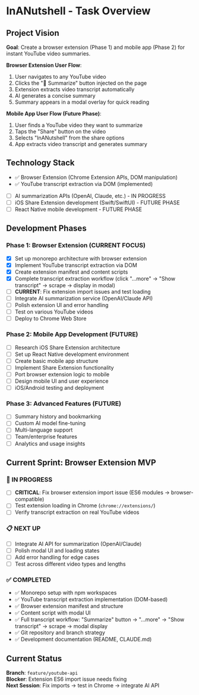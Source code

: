 # InANutshell - Task Overview

## Project Vision
**Goal**: Create a browser extension (Phase 1) and mobile app (Phase 2) for instant YouTube video summaries.

**Browser Extension User Flow**: 
1. User navigates to any YouTube video
2. Clicks the "🥜 Summarize" button injected on the page
3. Extension extracts video transcript automatically
4. AI generates a concise summary
5. Summary appears in a modal overlay for quick reading

**Mobile App User Flow (Future Phase)**: 
1. User finds a YouTube video they want to summarize
2. Taps the "Share" button on the video
3. Selects "InANutshell" from the share options
4. App extracts video transcript and generates summary

## Technology Stack
- ✅ Browser Extension (Chrome Extension APIs, DOM manipulation)
- ✅ YouTube transcript extraction via DOM (implemented)
- [ ] AI summarization APIs (OpenAI, Claude, etc.) - IN PROGRESS
- [ ] iOS Share Extension development (Swift/SwiftUI) - FUTURE PHASE
- [ ] React Native mobile development - FUTURE PHASE

## Development Phases

### Phase 1: Browser Extension (CURRENT FOCUS)
- [x] Set up monorepo architecture with browser extension
- [x] Implement YouTube transcript extraction via DOM
- [x] Create extension manifest and content scripts
- [x] Complete transcript extraction workflow (click "...more" → "Show transcript" → scrape → display in modal)
- [ ] **CURRENT**: Fix extension import issues and test loading
- [ ] Integrate AI summarization service (OpenAI/Claude API)
- [ ] Polish extension UI and error handling
- [ ] Test on various YouTube videos
- [ ] Deploy to Chrome Web Store

### Phase 2: Mobile App Development (FUTURE)
- [ ] Research iOS Share Extension architecture
- [ ] Set up React Native development environment
- [ ] Create basic mobile app structure
- [ ] Implement Share Extension functionality
- [ ] Port browser extension logic to mobile
- [ ] Design mobile UI and user experience
- [ ] iOS/Android testing and deployment

### Phase 3: Advanced Features (FUTURE)
- [ ] Summary history and bookmarking
- [ ] Custom AI model fine-tuning
- [ ] Multi-language support
- [ ] Team/enterprise features
- [ ] Analytics and usage insights

## Current Sprint: Browser Extension MVP

### 🚧 IN PROGRESS
- [ ] **CRITICAL**: Fix browser extension import issue (ES6 modules → browser-compatible)
- [ ] Test extension loading in Chrome (`chrome://extensions/`)
- [ ] Verify transcript extraction on real YouTube videos

### 📋 NEXT UP
- [ ] Integrate AI API for summarization (OpenAI/Claude)
- [ ] Polish modal UI and loading states
- [ ] Add error handling for edge cases
- [ ] Test across different video types and lengths

### ✅ COMPLETED
- ✅ Monorepo setup with npm workspaces
- ✅ YouTube transcript extraction implementation (DOM-based)
- ✅ Browser extension manifest and structure
- ✅ Content script with modal UI
- ✅ Full transcript workflow: "Summarize" button → "...more" → "Show transcript" → scrape → modal display
- ✅ Git repository and branch strategy
- ✅ Development documentation (README, CLAUDE.md)

## Current Status
**Branch**: `feature/youtube-api`  
**Blocker**: Extension ES6 import issue needs fixing  
**Next Session**: Fix imports → test in Chrome → integrate AI API